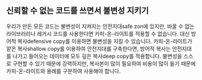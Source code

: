 ## 신뢰할 수 없는 코드를 쓰면서 불변성 지키기

우리가 만든 모든 코드는 불변성이 지켜지는 안전지대safe zon에 있지만, 바꿀 수 없는 라이브러리나 레거시 코드를 사용한다면 카피-온-라이트를 적용할 수 없습니다. 대신 방어적 복사defensive copy를 이용하면 불변성을 지킬 수 있습니다. 카피-온-라이트가 얕은 복사shallow copy를 이용하여 안전지대를 구축한다면, 방어적 복사는 안전지대를 나가고 들어오는 데이터에 모두 깊은 복사deep copy를 적용합니다. 불변성을 스스로 구현할 수 있기 때문에 강력하지만, 복사본이 많이 필요하여 비용이 많이 들기 때문에 카피-온-라이트와 용례를 구분하여 사용해야 합니다.
